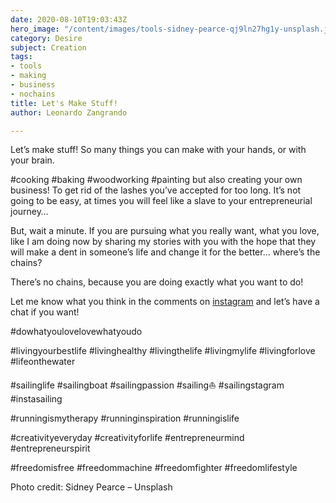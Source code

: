 ```yaml
---
date: 2020-08-10T19:03:43Z
hero_image: "/content/images/tools-sidney-pearce-qj9ln27hg1y-unsplash.jpg"
category: Desire
subject: Creation
tags:
- tools
- making
- business
- nochains
title: Let's Make Stuff!
author: Leonardo Zangrando

---
```

Let’s make stuff! So many things you can make with your hands, or with your brain.

\#cooking #baking #woodworking #painting but also creating your own business! To get rid of the lashes you’ve accepted for too long. It’s not going to be easy, at times you will feel like a slave to your entrepreneurial journey…

But, wait a minute. If you are pursuing what you really want, what you love, like I am doing now by sharing my stories with you with the hope that they will make a dent in someone’s life and change it for the better… where’s the chains?

There’s no chains, because you are doing exactly what you want to do!

Let me know what you think in the comments on [instagram](https://instagram.com/lionzan) and let’s have a chat if you want!

\#dowhatyoulovelovewhatyoudo

\#livingyourbestlife #livinghealthy #livingthelife #livingmylife #livingforlove #lifeonthewater

\#sailinglife #sailingboat #sailingpassion #sailing⛵ #sailingstagram #instasailing

\#runningismytherapy #runninginspiration #runningislife

\#creativityeveryday #creativityforlife #entrepreneurmind #entrepreneurspirit

\#freedomisfree #freedommachine #freedomfighter #freedomlifestyle

Photo credit: Sidney Pearce – Unsplash